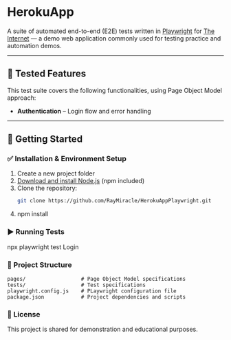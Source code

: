 # HerokuApp

A suite of automated end-to-end (E2E) tests written in [Playwright](https://playwright.dev/) for [The Internet](https://the-internet.herokuapp.com) — a demo web application commonly used for testing practice and automation demos.

---

## 🧪 Tested Features

This test suite covers the following functionalities, using Page Object Model approach:

- **Authentication** – Login flow and error handling

---

## 🚀 Getting Started


### ✅ Installation & Environment Setup

1. Create a new project folder  
2. [Download and install Node.js](https://nodejs.org) (npm included)  
3. Clone the repository:  
   ```bash
   git clone https://github.com/RayMiracle/HerokuAppPlaywright.git
4. npm install


### ▶️ Running Tests

npx playwright test Login


### 📁 Project Structure

```text
pages/                  # Page Object Model specifications
tests/                  # Test specifications
playwright.config.js    # PLaywright configuration file
package.json            # Project dependencies and scripts
```


### 📄 License

This project is shared for demonstration and educational purposes.
